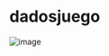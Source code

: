 # dadosjuego
![image](https://github.com/clictu/dadosjuego/assets/163079569/c98bb154-37df-4261-b441-1c1b04ef4e68)
